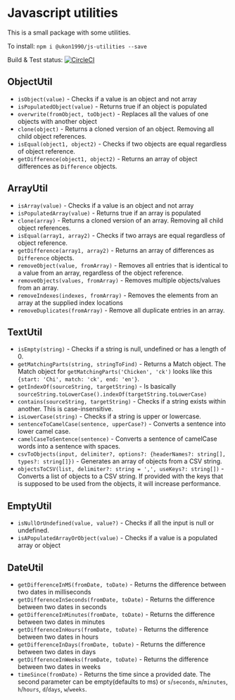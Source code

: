 # Javascript utilities
This is a small package with some utilities.

To install: `npm i @ukon1990/js-utilities --save`

Build & Test status: [![CircleCI](https://circleci.com/gh/ukon1990/js-utilities/tree/master.svg?style=svg)](https://circleci.com/gh/ukon1990/js-utilities/tree/master)

## ObjectUtil
* `isObject(value)` - Checks if a value is an object and not array
* `isPopulatedObject(value)` - Returns true if an object is populated
* `overwrite(fromObject, toObject)` - Replaces all the values of one objects with another object
* `clone(object)` - Returns a cloned version of an object. Removing all child object references.
* `isEqual(object1, object2)` - Checks if two objects are equal regardless of object reference.
* `getDifference(object1, object2)` - Returns an array of object differences as `Difference` objects.

## ArrayUtil
* `isArray(value)` - Checks if a value is an object and not array
* `isPopulatedArray(value)` - Returns true if an array is populated
* `clone(array)` - Returns a cloned version of an array. Removing all child object references.
* `isEqual(array1, array2)` - Checks if two arrays are equal regardless of object reference.
* `getDifference(array1, array2)` - Returns an array of differences as `Difference` objects.
* `removeObject(value, fromArray)` - Removes all entries that is identical to a value from an array, regardless of the object reference.
* `removeObjects(values, fromArray)` - Removes multiple objects/values from an array.
* `removeIndexes(indexes, fromArray)` - Removes the elements from an array at the supplied index locations
* `removeDuplicates(fromArray)` - Remove all duplicate entries in an array.

## TextUtil
* `isEmpty(string)` - Checks if a string is null, undefined or has a length of 0.
* `getMatchingParts(string, stringToFind)` - 
    Returns a Match object. The Match object for `getMatchingParts('Chicken', 'ck')` 
    looks like this `{start: 'Chi', match: 'ck', end: 'en'}`.
* `getIndexOf(sourceString, targetString)` - Is basically `sourceString.toLowerCase().indexOf(targetString.toLowerCase)`
* `contains(sourceString, targetString)` - Checks if a string exists within another. This is case-insensitive.
* `isLowerCase(string)` - Checks if a string is upper or lowercase.
* `sentenceToCamelCase(sentence, upperCase?)` - Converts a sentence into lower camel case.
* `camelCaseToSentence(sentence)` - Converts a sentence of camelCase words into a sentence with spaces.
* `csvToObjects(input, delimiter?, options?: {headerNames?: string[], types?: string[]})` - 
    Generates an array of objects from a CSV string.
* `objectsToCSV(list, delimiter?: string = ',', useKeys?: string[])` - Converts a list of objects to a CSV string. If provided with the 
keys that is supposed to be used from the objects, it will increase performance.

## EmptyUtil
* `isNullOrUndefined(value, value?)` - Checks if all the input is null or undefined.
* `isAPopulatedArrayOrObject(value)` - Checks if a value is a populated array or object

## DateUtil
* `getDifferenceInMS(fromDate, toDate)` - Returns the difference between two dates in milliseconds
* `getDifferenceInSeconds(fromDate, toDate)` - Returns the difference between two dates in seconds
* `getDifferenceInMinutes(fromDate, toDate)` - Returns the difference between two dates in minutes
* `getDifferenceInHours(fromDate, toDate)` - Returns the difference between two dates in hours
* `getDifferenceInDays(fromDate, toDate)` - Returns the difference between two dates in days
* `getDifferenceInWeeks(fromDate, toDate)` - Returns the difference between two dates in weeks
* `timeSince(fromDate)` - Returns the time since a provided date. The second parameter can be empty(defaults to ms) or `s`/`seconds`, `m`/`minutes`, `h`/`hours`, `d`/`days`, `w`/`weeks`.
